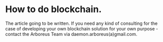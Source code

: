 # How to do blockchain.

The article going to be written. If you need any kind of consulting for the case of developing your own blockchain solution for your own purpose - contact the Arboreus Team via daemon.arboreus(a)gmail.com.